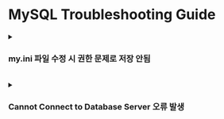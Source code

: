 # MySQL Troubleshooting Guide

<details>
  <summary><h3>my.ini 파일 수정 시 권한 문제로 저장 안됨</h3></summary>

<b>환경</b> : Windows 10
<br>
<b>증상</b> : my.ini 파일 수정 후 저장 시 오류 발생
<br>
<b>원인</b> : 관리자 권한이 없어 파일 저장 불가능
<br>
<b>해결 방안</b> : my.ini 파일에 권한 부여
<br>
<b>참고 링크 : </b> [링크](https://nongue.tistory.com/75)

</details>

<br>

<details>
  <summary><h3>Cannot Connect to Database Server 오류 발생</h3></summary>

<b>환경</b> : Windows 10
<br>
<b>증상</b> : MySQL WorkBench 실행 후 Local instance MySQL80 클릭하니 아래 오류 발생
<br>
![image](https://github.com/JeHeeYu/Troubleshooting-Guide/assets/87363461/489ed7c8-5194-418c-8dac-8eb50f1b1ed8)
<br>
<b>원인</b> : MySQL 버전과 MySQL Workbench 버전이 상이해서 발생
<br>
<b>해결 방안</b> : my.ini 파일에 bind-address 입력 후 저장
<br>
<b>참고 링크 : </b> [링크](https://velog.io/@justdoplzz/mysql%EC%98%A4%EB%A5%98-Your-connection-attempt-failed-for-user-root-to-the-MySQL-server-at-localhost3306-Unable-to-connect-to-localhost-ERROR-10043-08S01-Bad-handshake)

</details>
